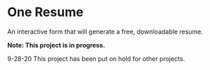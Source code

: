 # One Resume

An interactive form that will generate a free, downloadable resume.

**Note: This project is in progress.**

9-28-20 This project has been put on hold for other projects.

